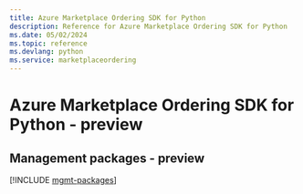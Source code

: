```yaml
---
title: Azure Marketplace Ordering SDK for Python
description: Reference for Azure Marketplace Ordering SDK for Python
ms.date: 05/02/2024
ms.topic: reference
ms.devlang: python
ms.service: marketplaceordering
---
```

# Azure Marketplace Ordering SDK for Python - preview

## Management packages - preview
[!INCLUDE [mgmt-packages](marketplace-ordering-mgmt-index.md)]